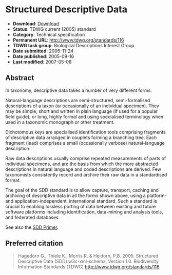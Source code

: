 # Structured Descriptive Data

* **Download**: [Download](https://github.com/tdwg/sdd/archive/master.zip)
* **Status**: TDWG current (2005) standard
* **Category**: Technical specification
* **Permanent URL**: http://www.tdwg.org/standards/116
* **TDWG task group**: Biological Descriptions Interest Group
* **Date submitted**: 2006-11-24
* **Date published**: 2005-09-16
* **Last modified**: 2007-05-08

## Abstract

In taxonomy, descriptive data takes a number of very different forms.

Natural-language descriptions are semi-structured, semi-formalised descriptions of a taxon (or occasionally of an individual specimen). They may be simple, short and written in plain language (if used for a popular field guide), or long, highly formal and using specialised terminology when used in a taxonomic monograph or other treatment.

Dichotomous keys are specialised identification tools comprising fragments of descriptive data arranged in couplets forming a branching tree. Each fragment (lead) comprises a small (occasionally verbose) natural-language description.

Raw data descriptions usually comprise repeated measurements of parts of individual specimens, and are the basis from which the more abstracted descriptions in natural language and coded descriptions are derived. Few taxonomists consistently record and archive their raw data in a standardised format.

The goal of the SDD standard is to allow capture, transport, caching and archiving of descriptive data in all the forms shown above, using a platform- and application-independent, international standard. Such a standard is crucial to enabling lossless porting of data between existing and future software platforms including identification, data-mining and analysis tools, and federated databases.

See also the [SDD Primer](http://wiki.tdwg.org/twiki/static/index.htm).

## Preferred citation

> Hagedorn G., Thiele K., Morris R. & Heidorn, P.B. 2005. Structured Descriptive Data (SDD) w3c-xml-schema, Version 1.0. Biodiversity Information Standards (TDWG) http://www.tdwg.org/standards/116
